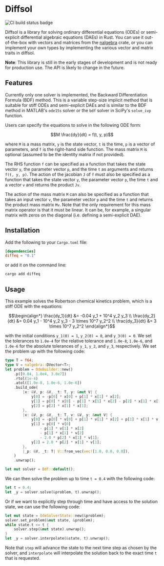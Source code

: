 # Diffsol

<img src="https://github.com/martinjrobins/diffsol/actions/workflows/rust.yml/badge.svg" alt="CI build status badge">

Diffsol is a library for solving ordinary differential equations (ODEs) or
semi-explicit differential algebraic equations (DAEs) in Rust. You can use it
out-of-the-box with vectors and matrices from the
[nalgebra](https://nalgebra.org) crate, or you can implement your own types by
implementing the various vector and matrix traits in diffsol.

**Note**: This library is still in the early stages of development and is not
ready for production use. The API is likely to change in the future.

## Features

Currently only one solver is implemented, the Backward Differentiation Formula
(BDF) method. This is a variable step-size implicit method that is suitable for
stiff ODEs and semi-explicit DAEs and is similar to the BDF method in MATLAB's
`ode15s` solver or the `bdf` solver in SciPy's `solve_ivp` function.

Users can specify the equations to solve in the following ODE form:

```math
M \frac{dy}{dt} = f(t, y, p)
```

where `M` is a mass matrix, `y` is the state vector, `t` is the time, `p` is a
vector of parameters, and `f` is the right-hand side function. The mass matrix
`M` is optional (assumed to be the identity matrix if not provided).

The RHS function `f`  can be specified as a function
that takes the state vector `y`, the parameter vector `p`, and the time `t` as
arguments and returns `f(t, y, p)`. The action of the jacobian `J` of `f` must also be specified as a
function that takes the state vector `y`, the parameter vector `p`, the time `t`
and a vector `v` and returns the product `Jv`.

The action of the mass matrix `M` can also be specified as a function that takes an input vector `v`,
the parameter vector `p` and the time `t` and returns the product mass matrix `Mv`. 
Note that the only requirement for this mass matrix operator is that it must be linear. 
It can be, for example, a singular matrix with zeros on the diagonal (i.e. defining a semi-explicit DAE).

## Installation

Add the following to your `Cargo.toml` file:

```toml
[dependencies]
diffeq = "0.1"
```

or add it on the command line:

```sh
cargo add diffeq
```

## Usage

This example solves the Robertson chemical kinetics problem, which is a stiff ODE with the equations:

```math
\begin{align*}
\frac{dy_1}{dt} &= -0.04 y_1 + 10^4 y_2 y_3 \\
\frac{dy_2}{dt} &= 0.04 y_1 - 10^4 y_2 y_3 - 3 \times 10^7 y_2^2 \\
\frac{dy_3}{dt} &= 3 \times 10^7 y_2^2
\end{align*}
```

with the initial conditions `y_1(0) = 1`, `y_2(0) = 0`, and `y_3(0) = 0`. We set
the tolerances to `1.0e-4` for the relative tolerance and `1.0e-8`, `1.0e-6`,
and `1.0e-6` for the absolute tolerances of `y_1`, `y_2`, and `y_3`,
respectively. We set the problem up with the following code:

```rust
type T = f64;
type V = nalgebra::DVector<T>;
let problem = OdeBuilder::new()
    .p([0.04, 1.0e4, 3.0e7])
    .rtol(1e-4)
    .atol([1.0e-8, 1.0e-6, 1.0e-6])
    .build_ode(
        |x: &V, p: &V, _t: T, y: &mut V| {
            y[0] = -p[0] * x[0] + p[1] * x[1] * x[2];
            y[1] = p[0] * x[0] - p[1] * x[1] * x[2] - p[2] * x[1] * x[1];
            y[2] = p[2] * x[1] * x[1];
        },
        |x: &V, p: &V, _t: T, v: &V, y: &mut V| {
            y[0] = -p[0] * v[0] + p[1] * v[1] * x[2] + p[1] * x[1] * v[2];
            y[1] = p[0] * v[0]
                - p[1] * v[1] * x[2]
                - p[1] * x[1] * v[2]
                - 2.0 * p[2] * x[1] * v[1];
            y[2] = 2.0 * p[2] * x[1] * v[1];
        },
        |_p: &V, _t: T| V::from_vec(vec![1.0, 0.0, 0.0]),
    )
    .unwrap();

let mut solver = Bdf::default();
```

We can then solve the problem up to time `t = 0.4` with the following code:

```rust
let t = 0.4;
let _y = solver.solve(&problem, t).unwrap();
```

Or if we want to explicitly step through time and have access to the solution
state, we can use the following code:

```rust
let mut state = OdeSolverState::new(&problem);
solver.set_problem(&mut state, &problem);
while state.t <= t {
    solver.step(&mut state).unwrap();
}
let _y = solver.interpolate(&state, t).unwrap();
```

Note that `step` will advance the state to the next time step as chosen by the
solver, and `interpolate` will interpolate the solution back to the exact time
`t` that is requested.



